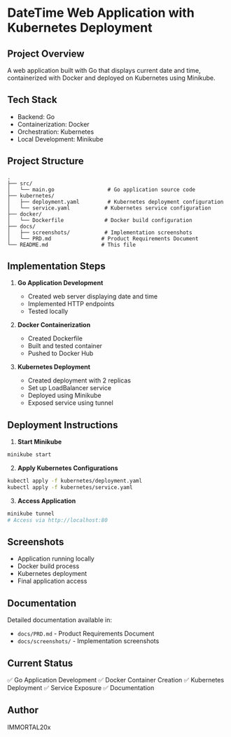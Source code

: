 # DateTime Web Application with Kubernetes Deployment

## Project Overview
A web application built with Go that displays current date and time, containerized with Docker and deployed on Kubernetes using Minikube.

## Tech Stack
- Backend: Go
- Containerization: Docker
- Orchestration: Kubernetes
- Local Development: Minikube

## Project Structure
```
.
├── src/
│   └── main.go                 # Go application source code
├── kubernetes/
│   ├── deployment.yaml         # Kubernetes deployment configuration
│   └── service.yaml           # Kubernetes service configuration
├── docker/
│   └── Dockerfile             # Docker build configuration
├── docs/
│   ├── screenshots/           # Implementation screenshots
│   └── PRD.md                # Product Requirements Document
└── README.md                 # This file
```

## Implementation Steps

1. **Go Application Development**
   - Created web server displaying date and time
   - Implemented HTTP endpoints
   - Tested locally

2. **Docker Containerization**
   - Created Dockerfile
   - Built and tested container
   - Pushed to Docker Hub

3. **Kubernetes Deployment**
   - Created deployment with 2 replicas
   - Set up LoadBalancer service
   - Deployed using Minikube
   - Exposed service using tunnel

## Deployment Instructions

1. **Start Minikube**
```bash
minikube start
```

2. **Apply Kubernetes Configurations**
```bash
kubectl apply -f kubernetes/deployment.yaml
kubectl apply -f kubernetes/service.yaml
```

3. **Access Application**
```bash
minikube tunnel
# Access via http://localhost:80
```

## Screenshots
- Application running locally
- Docker build process
- Kubernetes deployment
- Final application access

## Documentation
Detailed documentation available in:
- `docs/PRD.md` - Product Requirements Document
- `docs/screenshots/` - Implementation screenshots

## Current Status
✅ Go Application Development
✅ Docker Container Creation
✅ Kubernetes Deployment
✅ Service Exposure
✅ Documentation

## Author
IMMORTAL20x
